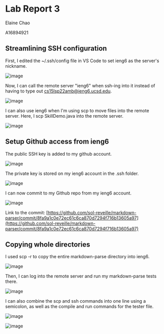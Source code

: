 # Lab Report 3

Elaine Chao

A16894921

## Streamlining SSH configuration
First, I edited the ~/.ssh/config file in VS Code to set ieng6 as the server's nickname.

![image](https://user-images.githubusercontent.com/34292064/167538426-ce25ef93-234a-430b-b028-6baa685d13cc.png)

Now, I can call the remote server "ieng6" when ssh-ing into it instead of having to type out cs15lsp22amb@ieng6.ucsd.edu.

![image](https://user-images.githubusercontent.com/34292064/167538469-3f5aa4b2-e854-4afb-b1bf-53f49c00872d.png)

I can also use ieng6 when I'm using scp to move files into the remote server. Here, I scp SkillDemo.java into the remote server.

![image](https://user-images.githubusercontent.com/34292064/167540168-ae8319c6-11f6-4b9c-924a-1354688aa362.png)

## Setup Github access from ieng6
The public SSH key is added to my github account.

![image](https://user-images.githubusercontent.com/34292064/167542504-dbb37b85-e9a9-417b-a7f6-50ff59353e0d.png)

The private key is stored on my ieng6 account in the .ssh folder.

![image](https://user-images.githubusercontent.com/34292064/167542676-2b63f293-fb28-4a90-81a1-8fb7613e3656.png)

I can now commit to my Github repo from my ieng6 account.

![image](https://user-images.githubusercontent.com/34292064/167542589-ce7f476d-6461-4136-935e-8c3098713ebb.png)

Link to the commit: [https://github.com/sol-reveille/markdown-parser/commit/8fa9a1c0e72ec61c6ca870d7294f716b13605a97](https://github.com/sol-reveille/markdown-parser/commit/8fa9a1c0e72ec61c6ca870d7294f716b13605a97)

## Copying whole directories

I used scp -r to copy the entire markdown-parse directory into ieng6.

![image](https://user-images.githubusercontent.com/34292064/167543541-4a8291ea-7fc1-482a-ad39-0d1ef2674ea5.png)

Then, I can log into the remote server and run my markdown-parse tests there.

![image](https://user-images.githubusercontent.com/34292064/167543799-b8793e05-d506-4bd4-874a-4b2eb5fe0afc.png)

I can also combine the scp and ssh commands into one line using a semicolon, as well as the compile and run commands for the tester file.

![image](https://user-images.githubusercontent.com/34292064/167544563-012d8c05-d181-4381-adc4-d8951403fd8b.png)

![image](https://user-images.githubusercontent.com/34292064/167544733-142c518d-1345-4087-ac83-83d4e634c188.png)

